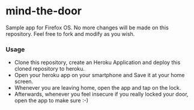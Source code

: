 mind-the-door
=============

Sample app for Firefox OS.
No more changes will be made on this repository. Feel free to fork and modify as you wish.

### Usage ###
- Clone this repository, create an Heroku Application and  deploy this cloned repository to heroku.
- Open your heroku app on your smartphone and Save it at your home screen.
- Whenever you are leaving home, open the app and tap on the lock.
- Afterwards, whenever you feel insecure if you really locked your door, open the app to make sure :-)
